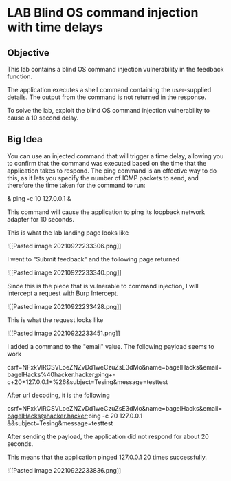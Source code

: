 # LAB Blind OS command injection with time delays

## Objective 

This lab contains a blind OS command injection vulnerability in the feedback function.

The application executes a shell command containing the user-supplied details. The output from the command is not returned in the response.

To solve the lab, exploit the blind OS command injection vulnerability to cause a 10 second delay. 

## Big Idea 

 You can use an injected command that will trigger a time delay, allowing you to confirm that the command was executed based on the time that the application takes to respond. The ping command is an effective way to do this, as it lets you specify the number of ICMP packets to send, and therefore the time taken for the command to run:

& ping -c 10 127.0.0.1 &

This command will cause the application to ping its loopback network adapter for 10 seconds. 

This is what the lab landing page looks like 

![[Pasted image 20210922233306.png]]

I went to "Submit feedback" and the following page returned

![[Pasted image 20210922233340.png]]

Since this is the piece that is vulnerable to command injection, I will intercept a request with Burp Intercept. 

![[Pasted image 20210922233428.png]]

This is what the request looks like

![[Pasted image 20210922233451.png]]

I added a command to the "email" value. The following payload seems to work

csrf=NFxkVlRCSVLoeZNZvDd1weCzuZsE3dMo&name=bagelHacks&email=bagelHacks%40hacker.hacker;ping+-c+20+127.0.0.1+%26&subject=Tesing&message=testtest

After url decoding, it is the following 

csrf=NFxkVlRCSVLoeZNZvDd1weCzuZsE3dMo&name=bagelHacks&email=bagelHacks@hacker.hacker;ping -c 20 127.0.0.1 &&subject=Tesing&message=testtest

After sending the payload, the application did not respond for about 20 seconds.

This means that the application pinged 127.0.0.1 20 times successfully.

![[Pasted image 20210922233836.png]]